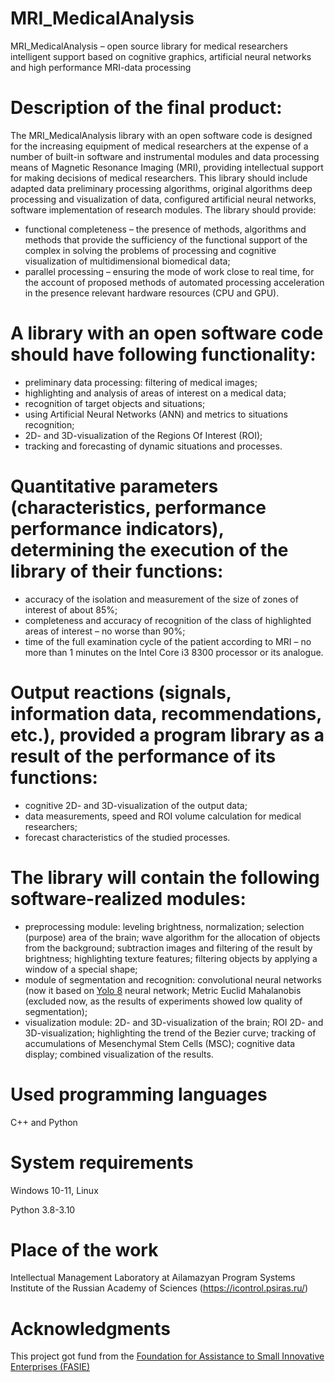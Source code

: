 # MRI_MedicalAnalysis
MRI_MedicalAnalysis – open source library for medical researchers intelligent support based on cognitive graphics, artificial neural networks and high performance MRI-data processing

# Description of the final product:
The MRI_MedicalAnalysis library with an open software code is designed for the increasing equipment of medical researchers at the expense of a number of built-in software and instrumental modules and data processing means of Magnetic Resonance Imaging (MRI), providing intellectual support for making decisions of medical researchers. This library should include adapted data preliminary processing algorithms, original algorithms deep processing and visualization of data, configured artificial neural networks, software implementation of research modules. The library should provide:
- functional completeness – the presence of methods, algorithms and methods that provide the sufficiency of the functional support of the complex in solving the problems of processing and cognitive visualization of multidimensional biomedical data;
- parallel processing – ensuring the mode of work close to real time, for the account of proposed methods of automated processing acceleration in the presence relevant hardware resources (CPU and GPU).

# A library with an open software code should have following functionality:
- preliminary data processing: filtering of medical images;
- highlighting and analysis of areas of interest on a medical data;
- recognition of target objects and situations;
- using Artificial Neural Networks (ANN) and metrics to situations recognition;
- 2D- and 3D-visualization of the Regions Of Interest (ROI);
- tracking and forecasting of dynamic situations and processes.

# Quantitative parameters (characteristics, performance performance indicators), determining the execution of the library of their functions:
- accuracy of the isolation and measurement of the size of zones of interest of about 85%;
- completeness and accuracy of recognition of the class of highlighted areas of interest – no worse than 90%;
- time of the full examination cycle of the patient according to MRI – no more than 1 minutes on the Intel Core i3 8300 processor or its analogue.

# Output reactions (signals, information data, recommendations, etc.), provided a program library as a result of the performance of its functions:
- cognitive 2D- and 3D-visualization of the output data;
- data measurements, speed and ROI volume calculation for medical researchers;
- forecast characteristics of the studied processes.
   
# The library will contain the following software-realized modules:
- preprocessing module: leveling brightness, normalization; selection (purpose) area of the brain; wave algorithm for the allocation of objects from the background; subtraction images and filtering of the result by brightness; highlighting texture features; filtering objects by applying a window of a special shape;
- module of segmentation and recognition: convolutional neural networks (now it based on [Yolo 8](https://github.com/ultralytics/ultralytics/blob/main/docs/en/models/yolov8.md) neural network; Metric Euclid Mahalanobis (excluded now, as the results of experiments showed low quality of segmentation);
- visualization module: 2D- and 3D-visualization of the brain; ROI 2D- and 3D-visualization; highlighting the trend of the Bezier curve; tracking of accumulations of Mesenchymal Stem Cells (MSC); cognitive data display; combined visualization of the results.
  
# Used programming languages
C++ and Python

# System requirements
Windows 10-11, Linux

Python 3.8-3.10

# Place of the work
Intellectual Management Laboratory at Ailamazyan Program Systems Institute of the Russian Academy of Sciences (https://icontrol.psiras.ru/)

# Acknowledgments 
This project got fund from the [Foundation for Assistance to Small Innovative Enterprises (FASIE)](https://fasie.ru)
